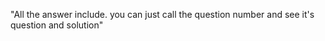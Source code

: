 "All the answer include. you can just call the question number and see it's question and solution" 

